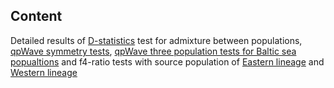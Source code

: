 ## Content 
Detailed results of [D-statistics](https://github.com/XueyunF/Phylogeographic-analysis-of-nine-spined-sticklebacks/blob/main/Symmetry%20statistics%20and%20admixture%20tests/Dstat_result_full_table.txt) test for admixture between populations, [qpWave symmetry tests](https://github.com/XueyunF/Phylogeographic-analysis-of-nine-spined-sticklebacks/blob/main/Symmetry%20statistics%20and%20admixture%20tests/Table%20S6.txt), [qpWave three population tests for Baltic sea popualtions](https://github.com/XueyunF/Phylogeographic-analysis-of-nine-spined-sticklebacks/blob/main/Symmetry%20statistics%20and%20admixture%20tests/baltic_triplets_qpWave.txt) and f4-ratio tests with source population of [Eastern lineage](https://github.com/XueyunF/Phylogeographic-analysis-of-nine-spined-sticklebacks/blob/main/Symmetry%20statistics%20and%20admixture%20tests/f4_ratio_sourceEL.txt) and [Western lineage](https://github.com/XueyunF/Phylogeographic-analysis-of-nine-spined-sticklebacks/blob/main/Symmetry%20statistics%20and%20admixture%20tests/f4_ratio_sourceWL.txt)
